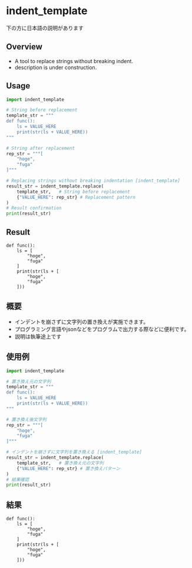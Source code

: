 # indent_template

下の方に日本語の説明があります

## Overview
- A tool to replace strings without breaking indent.
- description is under construction.

## Usage
```python
import indent_template

# String before replacement
template_str = """
def func():
	ls = VALUE_HERE
	print(str(ls + VALUE_HERE))
"""

# String after replacement
rep_str = """[
	"hoge",
	"fuga"
]"""

# Replacing strings without breaking indentation [indent_template]
result_str = indent_template.replace(
	template_str,	# String before replacement
	{"VALUE_HERE": rep_str}	# Replacement pattern
)
# Result confirmation
print(result_str)
```

## Result
```
def func():
	ls = [
		"hoge",
		"fuga"
	]
	print(str(ls + [
		"hoge",
		"fuga"
	]))
```

## 概要
- インデントを崩さずに文字列の置き換えが実施できます。
- プログラミング言語やjsonなどをプログラムで出力する際などに便利です。
- 説明は執筆途上です

## 使用例
```python
import indent_template

# 置き換え元の文字列
template_str = """
def func():
	ls = VALUE_HERE
	print(str(ls + VALUE_HERE))
"""

# 置き換え後文字列
rep_str = """[
	"hoge",
	"fuga"
]"""

# インデントを崩さずに文字列を置き換える [indent_template]
result_str = indent_template.replace(
	template_str,	# 置き換え元の文字列
	{"VALUE_HERE": rep_str}	# 置き換えパターン
)
# 結果確認
print(result_str)

```

## 結果
```
def func():
	ls = [
		"hoge",
		"fuga"
	]
	print(str(ls + [
		"hoge",
		"fuga"
	]))
```
